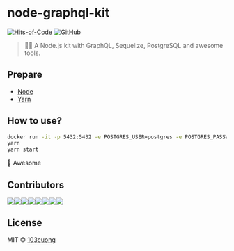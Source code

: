 # node-graphql-kit

[![Hits-of-Code](https://hitsofcode.com/github/cuongw/node-graphql-kit)](https://hitsofcode.com/view/github/cuongw/node-graphql-kit)
[![GitHub](https://img.shields.io/github/license/cuongw/node-graphql-kit.svg)](https://github.com/cuongw/node-graphql-kit/blob/master/LICENSE)

> 🧘🚀 A Node.js kit with GraphQL, Sequelize, PostgreSQL and awesome tools.


## Prepare

- [Node](https://nodejs.org/en/)
- [Yarn](https://yarnpkg.com/)

## How to use?

```sh
docker run -it -p 5432:5432 -e POSTGRES_USER=postgres -e POSTGRES_PASSWORD=postgres -e POSTGRES_DB=postgres postgres
yarn
yarn start
```

🙌 Awesome

## Contributors

[![](https://sourcerer.io/fame/103cuong/103cuong/node-graphql-kit/images/0)](https://sourcerer.io/fame/103cuong/103cuong/node-graphql-kit/links/0)[![](https://sourcerer.io/fame/103cuong/103cuong/node-graphql-kit/images/1)](https://sourcerer.io/fame/103cuong/103cuong/node-graphql-kit/links/1)[![](https://sourcerer.io/fame/103cuong/103cuong/node-graphql-kit/images/2)](https://sourcerer.io/fame/103cuong/103cuong/node-graphql-kit/links/2)[![](https://sourcerer.io/fame/103cuong/103cuong/node-graphql-kit/images/3)](https://sourcerer.io/fame/103cuong/103cuong/node-graphql-kit/links/3)[![](https://sourcerer.io/fame/103cuong/103cuong/node-graphql-kit/images/4)](https://sourcerer.io/fame/103cuong/103cuong/node-graphql-kit/links/4)[![](https://sourcerer.io/fame/103cuong/103cuong/node-graphql-kit/images/5)](https://sourcerer.io/fame/103cuong/103cuong/node-graphql-kit/links/5)[![](https://sourcerer.io/fame/103cuong/103cuong/node-graphql-kit/images/6)](https://sourcerer.io/fame/103cuong/103cuong/node-graphql-kit/links/6)[![](https://sourcerer.io/fame/103cuong/103cuong/node-graphql-kit/images/7)](https://sourcerer.io/fame/103cuong/103cuong/node-graphql-kit/links/7)

## License

MIT © [103cuong](https://github.com/103cuong)
